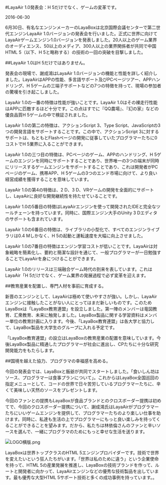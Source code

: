 #LayaAir 1.0発表会：H 5だけでなく、ゲームの変革です。

2016-06-30

6月30日、有名なエンジンメーカーのLayaBoxは北京国際会議センターで第二世代エンジンLayaAir 1.0バージョンの発表会を行いました。正式に世界に向けてLayaAirゲームエンジン1.0バージョンを発表しました。20人以上のゲーム業界のオーディエンス、50以上のメディア、300人以上の業界関係者が共同で中国HTML 5（以下、H 5と略称する）の技術の一回の突破を目撃しました。

##LayaAir 1.0はH 5だけではありません。



発表会の現場で、謝成鴻はLayaAir 1.0バージョンの機能と性能を詳しく紹介しました。LayaAirはAPPの性能、多言語サポート及びPCページツアー、APPハンドリング、H 5ゲームの三端子サポートなどの7つの特徴を持って、現場の参加者の驚嘆を引き起こしました。

LayaAir 1.0の一番の特徴は性能が強いことです。LayaAir 1.0はその裸走行性能はAPPに匹敵するほど十分です。この点はすでに『QQ農場』、『幻の家』などの優良品質H 5ゲームの中で検証されました。

LayaAir 1.0の第二の特徴は、アクションScript 3、Type Script、JavaScriptの3つの開発言語をサポートすることです。この中で、アクションScript 3に対するサポートは、もともとFlashページの開発に従事していたプログラマーたちに0コストでH 5業界に入ることができます。

LayaAir 1.0の三つ目の特徴は、PCページのゲーム、APPのハンドリング、H 5ゲームのエンジンを同時にサポートすることであり、世界唯一の3つの端末が同時にリリースするゲームエンジンをサポートすることであり、これは開発者がPCページのゲーム、携帯APP、H 5ゲームの3つのエンド市場に向けて、より良い経営成績を獲得することを意味しています。

LayaAir 1.0の第4の特徴は、2 D、3 D、VRゲームの開発を全面的にサポートし、LayaAirに良好な開発継続性を持たせていることです。

LayaAir 1.0の5番目の特徴はLayaAirエンジンを使って開発されたIDEと完全なツールチェーンを持っています。同時に、国際エンジン大手のUnity 3 Dエディタのサポートも含まれています。

LayaAir 1.0の6番目の特徴は、ライブラリの小型化で、すべてのエンジンライブラリは0.4 Mしかなく、H 5の起動と運転速度を大幅に向上させました。

LayaAir 1.0の7番目の特徴はエンジン学習コストが低いことです。LayaAirは対象戦略を簡素化し、要約と簡潔な設計を通じて、一般プログラマーが一日勉強することでLayaAirを身につけることができます。

LayaAir 1.0のリリースは三端融合ゲーム時代の到来を表しています。これはLayaAir「H 5だけでなく、ゲーム業界の発展過程で必ず変革を迎えます。



 



##教育産業を配置し、専門人材を事前に育成する。

新晋のエンジンとして、LayaAirは極めて使いやすさが強い。しかし、LayaAirエンジンに接触したことがない人にとってはまだ新しいものです。このためLayaBoxは「LayaBox教育連盟」を設立しました。第一陣のメンバーは竜図教育、汇衆教育、未来に触発しました。LayaBox製品に関する学習資料はメンバー単位の教育計画に入ります。今後、「LayaBox教育連盟」は各大学と協力して、LayaBox製品を大学生のグループに入れる予定です。

「LayaBox教育連盟」の設立はLayaBoxの教育産業の配置を意味しています。今後LayaBox製品に精通したプログラマーが社会に進出し、CPたちに十分な研究開発能力をもたらします。



 



##国境を越えた協力、プログラマの幸福感を高める。

今回の発表会では、LayaBoxと飯爺が共同でスタートしました。「食いしん坊はソース、プログラマーは食事プランについて」。これからはLayaBox全国巡回の指定メニューとして、コードの世界で日々苦労しているプログラマーたちに、辛くて美味しい天然のソースをプレゼントします。

今回のファンとの提携もLayaBoxが食品ブランドとのクロスボーダー提携は初めてで、今回のクロスボーダー提携について、謝成鴻氏はLayaAirがプログラマーたちにいいゲームエンジンを提供して、プログラマーたちのより楽しい仕事を助けます。同時に、私達も生活の上でプログラマーにもっと良い楽しみを持ってくることができることを望みます。だから、私たちは林依倫さんのファンと辛いソースを選んで、一緒にプログラマのためにもっと幸せな生活を送ります。

![LOGO横版.png](http://www.layabox.com/uploadfile/image/20160702/1467426054315572.png)

LayaBoxは世界トップクラスのHTML 5エンジンプロバイダーです。技術で世界を変えたいという狂人たちがいます。「世界は私のために違う」という企業使命を持って、HTML 5の産業発展を推進し、LayaBoxの技術ブランドを作って、ルートと開発者に向かって、LayaAirエンジンなどの優秀な技術製品を出しています。最も優秀な大型HTML 5サポート技術と多くの成功事例を持っています。。


 